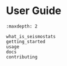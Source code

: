 # User Guide

```{toctree}
:maxdepth: 2

what_is_seismostats
getting_started
usage
docs
contributing
```